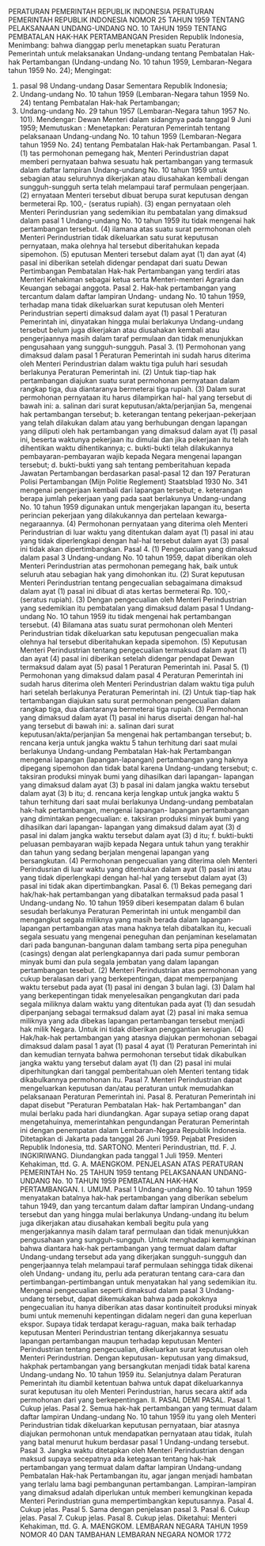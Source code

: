  PERATURAN PEMERINTAH REPUBLIK INDONESIA PERATURAN PEMERINTAH REPUBLIK INDONESIA NOMOR 25 TAHUN 1959 TENTANG PELAKSANAAN UNDANG-UNDANG NO. 10 TAHUN 1959 TENTANG PEMBATALAN HAK-HAK PERTAMBANGAN Presiden Republik Indonesia,
Menimbang:
 bahwa dianggap perlu menetapkan suatu Peraturan Pemerintah untuk melaksanakan Undang-undang tentang Pembatalan Hak-hak Pertambangan (Undang-undang No. 10 tahun 1959, Lembaran-Negara tahun 1959 No. 24);
Mengingat:

1. pasal 98 Undang-undang Dasar Sementara Republik Indonesia;
2. Undang-undang No. 10 tahun 1959 (Lembaran-Negara tahun 1959 No. 24) tentang Pembatalan Hak-hak Pertambangan;
3. Undang-undang No. 29 tahun 1957 (Lembaran-Negara tahun 1957 No. 101). Mendengar: Dewan Menteri dalam sidangnya pada tanggal 9 Juni 1959; Memutuskan : Menetapkan: Peraturan Pemerintah tentang pelaksanaan Undang-undang No. 10 tahun 1959 (Lembaran-Negara tahun 1959 No. 24) tentang Pembatalan Hak-hak Pertambangan. Pasal 1.
(1) tas permohonan pemegang hak, Menteri Perindustrian dapat memberi pernyataan bahwa sesuatu hak pertambangan yang termasuk dalam daftar lampiran Undang-undang No. 10 tahun 1959 untuk sebagian atau seluruhnya dikerjakan atau diusahakan kembali dengan sungguh-sungguh serta telah melampaui taraf permulaan pengerjaan.
(2) ernyataan Menteri tersebut dibuat berupa surat keputusan dengan bermeterai Rp. 100,- (seratus rupiah).
(3) engan pernyataan oleh Menteri Perindusrian yang sedemikian itu pembatalan yang dimaksud dalam pasal 1 Undang-undang No. 10 tahun 1959 itu tidak mengenai hak pertambangan tersebut.
(4) ilamana atas suatu surat permohonan oleh Menteri Perindustrian tidak dikeluarkan satu surat keputusan pernyataan, maka olehnya hal tersebut diberitahukan kepada sipemohon.
(5) eputusan Menteri tersebut dalam ayat (1) dan ayat (4) pasal ini diberikan setelah didengar pendapat dari suatu Dewan Pertimbangan Pembatalan Hak-hak Pertambangan yang terdiri atas Menteri Kehakiman sebagai ketua serta Menteri-menteri Agraria dan Keuangan sebagai anggota. Pasal 2. Hak-hak pertambangan yang tercantum dalam daftar lampiran Undang- undang No. 10 tahun 1959, terhadap mana tidak dikeluarkan surat keputusan oleh Menteri Perindustrian seperti dimaksud dalam ayat (1) pasal 1 Peraturan Pemerintah ini, dinyatakan hingga mulai berlakunya Undang-undang tersebut belum juga dikerjakan atau diusahakan kembali atau pengerjaannya masih dalam taraf permulaan dan tidak menunjukkan pengusahaan yang sungguh-sungguh. Pasal 3.
(1) Permohonan yang dimaksud dalam pasal 1 Peraturan Pemerintah ini sudah harus diterima oleh Menteri Perindustrian dalam waktu tiga puluh hari sesudah berlakunya Peraturan Pemerintah ini.
(2) Untuk tiap-tiap hak pertambangan diajukan suatu surat permohonan pernyataan dalam rangkap tiga, dua diantaranya bermeterai tiga rupiah.
(3) Dalam surat permohonan pernyataan itu harus dilampirkan hal- hal yang tersebut di bawah ini:
a. salinan dari surat keputusan/akta/perjanjian 5a, mengenai hak pertambangan tersebut;
b. keterangan tentang pekerjaan-pekerjaan yang telah dilakukan dalam atau yang berhubungan dengan lapangan yang diliputi oleh hak pertambangan yang dimaksud dalam ayat (1) pasal ini, beserta waktunya pekerjaan itu dimulai dan jika pekerjaan itu telah dihentikan waktu dihentikannya;
c. bukti-bukti telah dilakukannya pembayaran-pembayaran wajib kepada Negara mengenai lapangan tersebut;
d. bukti-bukti yang sah tentang pemberitahuan kepada Jawatan Pertambangan berdasarkan pasal-pasal 12 dan 197 Peraturan Polisi Pertambangan (Mijn Politie Reglement) Staatsblad 1930 No. 341 mengenai pengerjaan kembali dari lapangan tersebut;
e. keterangan berapa jumlah pekerjaan yang pada saat berlakunya Undang-undang No. 10 tahun 1959 digunakan untuk mengerjakan lapangan itu, beserta perincian pekerjaan yang dilakukannya dan pertelaan kewarga- negaraannya.
(4) Permohonan pernyataan yang diterima oleh Menteri Perindustrian di luar waktu yang ditentukan dalam ayat (1) pasal ini atau yang tidak diperlengkapi dengan hal-hal tersebut dalam ayat (3) pasal ini tidak akan dipertimbangkan. Pasal 4.
(1) Pengecualian yang dimaksud dalam pasal 3 Undang-undang No. 10 tahun 1959, dapat diberikan oleh Menteri Perindustrian atas permohonan pemegang hak, baik untuk seluruh atau sebagian hak yang dimohonkan itu.
(2) Surat keputusan Menteri Perindustrian tentang pengecualian sebagaimana dimaksud dalam ayat (1) pasal ini dibuat di atas kertas bermeterai Rp. 100,- (seratus rupiah).
(3) Dengan pengecualian oleh Menteri Perindustrian yang sedemikian itu pembatalan yang dimaksud dalam pasal 1 Undang- undang No. 1O tahun 1959 itu tidak mengenai hak pertambangan tersebut.
(4) Bilamana atas suatu surat permohonan oleh Menteri Perindustrian tidak dikeluarkan satu keputusan pengecualian maka olehnya hal tersebut diberitahukan kepada sipemohon.
(5) Keputusan Menteri Perindustrian tentang pengecualian termaksud dalam ayat (1) dan ayat (4) pasal ini diberikan setelah didengar pendapat Dewan termaksud dalam ayat (5) pasal 1 Peraturan Pemerintah ini. Pasal 5.
(1) Permohonan yang dimaksud dalam pasal 4 Peraturan Pemerintah ini sudah harus diterima oleh Menteri Perindustrian dalam waktu tiga puluh hari setelah berlakunya Peraturan Pemerintah ini.
(2) Untuk tiap-tiap hak tertambangan diajukan satu surat permohonan pengecualian dalam rangkap tiga, dua diantaranya bermeterai tiga rupiah.
(3) Permohonan yang dimaksud dalam ayat (1) pasal ini harus disertai dengan hal-hal yang tersebut di bawah ini:
a. salinan dari surat keputusan/akta/perjanjian 5a mengenai hak pertambangan tersebut;
b. rencana kerja untuk jangka waktu 5 tahun terhitung dari saat mulai berlakunya Undang-undang Pembatalan Hak-hak Pertambangan mengenai lapangan (lapangan-lapangan) pertambangan yang haknya dipegang sipemohon dan tidak batal karena Undang-undang tersebut;
c. taksiran produksi minyak bumi yang dihasilkan dari lapangan- lapangan yang dimaksud dalam ayat (3) b pasal ini dalam jangka waktu tersebut dalam ayat (3) b itu;
d. rencana kerja lengkap untuk jangka waktu 5 tahun terhitung dari saat mulai berlakunya Undang-undang pembatalan hak-hak pertambangan, mengenai lapangan- lapangan pertambangan yang dimintakan pengecualian:
e. taksiran produksi minyak bumi yang dihasilkan dari lapangan- lapangan yang dimaksud dalam ayat (3) d pasal ini dalam jangka waktu tersebut dalam ayat (3) d itu;
f. bukti-bukti peluasan pembayaran wajib kepada Negara untuk tahun yang terakhir dan tahun yang sedang berjalan mengenai lapangan yang bersangkutan.
(4) Permohonan pengecualian yang diterima oleh Menteri Perindusrian di luar waktu yang ditentukan dalam ayat (1) pasal ini atau yang tidak diperlengkapi dengan hal-hal yang tersebut dalam ayat (3) pasal ini tidak akan dipertimbangkan. Pasal 6.
(1) Bekas pemegang dari hak/hak-hak pertambangan yang dibatalkan termaksud pada pasal 1 Undang-undang No. 10 tahun 1959 diberi kesempatan dalam 6 bulan sesudah berlakunya Peraturan Pemerintah ini untuk mengambil dan mengangkut segala miliknya yang masih berada dalam lapangan-lapangan pertambangan atas mana haknya telah dibatalkan itu, kecuali segala sesuatu yang mengenai peneguhan dan penjaminan keselamatan dari pada bangunan-bangunan dalam tambang serta pipa peneguhan (casings) dengan alat perlengkapannya dari pada sumur pemboran minyak bumi dan pula segala jembatan yang dalam lapangan pertambangan tesebut.
(2) Menteri Perindustrian atas permohonan yang cukup beralasan dari yang berkepentingan, dapat memperpanjang waktu tersebut pada ayat (1) pasal ini dengan 3 bulan lagi.
(3) Dalam hal yang berkepentingan tidak menyelesaikan pengangkutan dari pada segala miliknya dalam waktu yang ditentukan pada ayat (1) dan sesudah diperpanjang sebagai termaksud dalam ayat (2) pasal ini maka semua miliknya yang ada dibekas lapangan pertambangan tersebut menjadi hak milik Negara. Untuk ini tidak diberikan penggantian kerugian.
(4) Hak/hak-hak pertambangan yang atasnya diajukan permohonan sebagai dimaksud dalam pasal 1 ayat (1) pasal 4 ayat (1) Peraturan Pemerintah ini dan kemudian ternyata bahwa permohonan tersebut tidak dikabulkan jangka waktu yang tersebut dalam ayat (1) dan (2) pasal ini mulai diperhitungkan dari tanggal pemberitahuan oleh Menteri tentang tidak dikabulkannya permohonan itu. Pasal 7. Menteri Perindustrian dapat mengeluarkan keputusan dan/atau peraturan untuk memudahkan pelaksanaan Peraturan Pemerintah ini. Pasal 8. Peraturan Pemerintah ini dapat disebut "Peraturan Pembatalan Hak- hak Pertambangan" dan mulai berlaku pada hari diundangkan. Agar supaya setiap orang dapat mengetahuinya, memerintahkan pengundangan Peraturan Pemerintah ini dengan penempatan dalam Lembaran-Negara Republik Indonesia. Ditetapkan di Jakarta pada tanggal 26 Juni 1959. Pejabat Presiden Republik Indonesia, ttd. SARTONO. Menteri Perindustrian, ttd. F. J. INGKIRIWANG. Diundangkan pada tanggal 1 Juli 1959. Menteri Kehakiman, ttd. G. A. MAENGKOM. PENJELASAN ATAS PERATURAN PEMERINTAH No. 25 TAHUN 1959 tentang PELAKSANAAN UNDANG-UNDANG No. 10 TAHUN 1959 PEMBATALAN HAK-HAK PERTAMBANGAN. I. UMUM. Pasal 1 Undang-undang No. 10 tahun 1959 menyatakan batalnya hak-hak pertambangan yang diberikan sebelum tahun 1949, dan yang tercantum dalam daftar lampiran Undang-undang tersebut dan yang hingga mulai berlakunya Undang-undang itu belum juga dikerjakan atau diusahakan kembali begitu pula yang mengerjakannya masih dalam taraf permulaan dan tidak menunjukkan pengusahaan yang sungguh-sungguh. Untuk menghadapi kemungkinan bahwa diantara hak-hak pertambangan yang termuat dalam daftar Undang-undang tersebut ada yang dikerjakan sungguh-sungguh dan pengerjaannya telah melampaui taraf permulaan sehingga tidak dikenai oleh Undang- undang itu, perlu ada peraturan tentang cara-cara dan pertimbangan-pertimbangan untuk menyatakan hal yang sedemikian itu. Mengenai pengecualian seperti dimaksud dalam pasal 3 Undang- undang tersebut, dapat dikemukakan bahwa pada pokoknya pengecualian itu hanya diberikan atas dasar kontinuiteit produksi minyak bumi untuk memenuhi kepentingan didalam negeri dan guna keperluan ekspor. Supaya tidak terdapat keragu-raguan, maka baik terhadap keputusan Menteri Perindustrian tentang dikerjakannya sesuatu lapangan pertambangan maupun terhadap keputusan Menteri Perindustrian tentang pengecualian, dikeluarkan surat keputusan oleh Menteri Perindustrian. Dengan keputusan- keputusan yang dimaksud, hakphak pertambangan yang bersangkutan menjadi tidak batal karena Undang-undang No. 10 tahun 1959 itu. Selanjutnya dalam Peraturan Pemerintah itu diambil ketentuan bahwa untuk dapat dikeluarkannya surat keputusan itu oleh Menteri Perindustrian, harus secara aktif ada permohonan dari yang berkepentingan. II. PASAL DEMI PASAL. Pasal 1. Cukup jelas. Pasal 2. Semua hak-hak pertambangan yang termuat dalam daftar lampiran Undang-undang No. 10 tahun 1959 itu yang oleh Menteri Perindustrian tidak dikeluarkan keputusan pernyataan, biar atasnya diajukan permohonan untuk mendapatkan pernyataan atau tidak, itulah yang batal menurut hukum berdasar pasal 1 Undang-undang tersebut. Pasal 3. Jangka waktu ditetapkan oleh Menteri Perindustrian dengan maksud supaya secepatnya ada ketegasan tentang hak-hak pertambangan yang termuat dalam daftar lampiran Undang-undang Pembatalan Hak-hak Pertambangan itu, agar jangan menjadi hambatan yang terlalu lama bagi pembangunan pertambangan. Lampiran-lampiran yang dimaksud adalah diperlukan untuk memberi kemungkinan kepada Menteri Perindustrian guna mempertimbangkan keputusannya. Pasal 4. Cukup jelas. Pasal 5. Sama dengan penjelasan pasal 3. Pasal 6. Cukup jelas. Pasal 7. Cukup jelas. Pasal 8. Cukup jelas. Diketahui: Menteri Kehakiman, ttd. G. A. MAENGKOM. LEMBARAN NEGARA TAHUN 1959 NOMOR 40 DAN TAMBAHAN LEMBARAN NEGARA NOMOR 1772